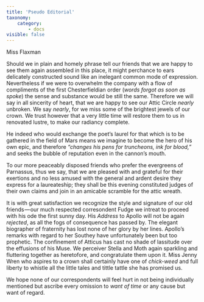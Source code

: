 ```yaml
---
title: 'Pseudo Editorial'
taxonomy:
    category:
        - docs
visible: false
---
```


<div class="author">Miss Flaxman</div>

Should we in plain and homely phrase tell our friends that we are happy to see them again assembled in this place, it might perchance to ears delicately constructed sound like an inelegant common mode of expression. Nevertheless if we were to overwhelm the company with a flow of compliments of the first Chesterfieldian order (*words forgot as soon as spoke*) the sense and substance would be still the same. Therefore we will say in all sincerity of heart, that we are happy to see our Attic Circle *nearly* unbroken. We say *nearly*, for we miss some of the brightest jewels of our crown. We trust however that a very little time will restore them to us in renovated lustre, to make our radiancy complete.  

He indeed who would exchange the poet’s laurel for that which is to be gathered in the field of Mars means we imagine to become the hero of his own epic, and therefore *“changes his pens for truncheons, ink for blood,”* and seeks the bubble of reputation even in the cannon’s mouth.

To our more peaceably disposed friends who prefer the evergreens of Parnassus, thus we say, that we are pleased with and grateful for their exertions and no less amused with the general and ardent desire they express for a laureateship; they shall be this evening constituted judges of their own claims and join in an amicable scramble for the attic wreath.

It is with great satisfaction we recognize the style and signature of our old friends — our much respected corresondent Fudge we intreat to proceed with his ode the first sunny day. His *Address* to Apollo will not be again *rejected*, as all the fogs of consequence has passed by. The elegant biographer of fraternity has lost none of her glory by her lines. Apollo’s remarks with regard to her Southey have unfortunately been but too prophetic. The confinement of Atticus has cast no shade of lassitude over the effusions of his Muse. We perceiver Stella and Moth again sparkling and fluttering together as heretofore, and congratulate them upon it. Miss Jenny Wren who aspires to a crown shall certainly have one of *chick-weed* and full liberty to whistle all the little tales and tittle tattle she has promised us.  
 
We hope none of our correspondents will feel hurt in not being individually mentioned but ascribe every omission to *want of time* or any cause but want of regard.